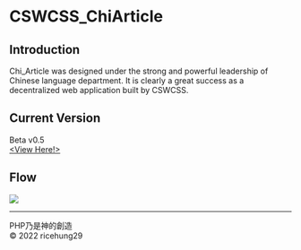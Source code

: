 # CSWCSS_ChiArticle

## Introduction 
  Chi_Article was designed under the strong and powerful leadership of Chinese language department. It is clearly a great success as a decentralized web application built by CSWCSS.
  
## Current Version
  Beta v0.5
  <br><a href="https://cswcss-chi-article.herokuapp.com/v1/"><View Here!></a>

## Flow
<img src="https://raw.githubusercontent.com/ricehung29/CSWCSS_ChiArticle/main/img/flow.png" >

---
PHP乃是神的創造
<br>
&copy; 2022 ricehung29
